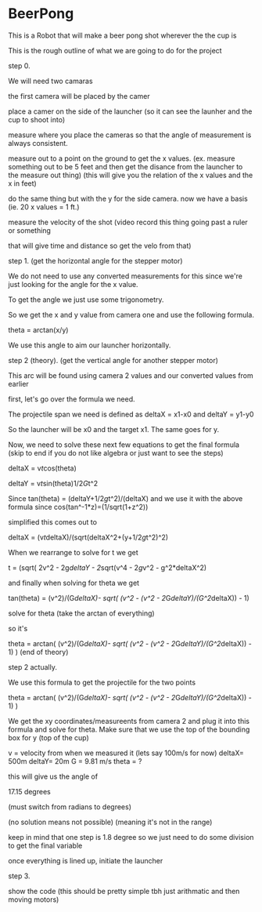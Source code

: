 # BeerPong
This is a Robot that will make a beer pong shot wherever the the cup is 

This is the rough outline of what we are going to do for the project

step 0.

We will need two camaras

the first camera will be placed by the camer

place a camer on the side of the launcher (so it can see the launher and the cup to shoot into)

measure where you place the cameras so that the angle of measurement is always consistent.

measure out to a point on the ground to get the x values.
(ex. measure something out to be 5 feet and then get the disance from the launcher
to the measure out thing)
(this will give you the relation of the x values and the x in feet)

do the same thing but with the y for the side camera.
now we have a basis (ie. 20 x values = 1 ft.)

measure the velocity of the shot (video record this thing going past a ruler or something

that will give time and distance so get the velo from that)


step 1. (get the horizontal angle for the stepper motor)

We do not need to use any converted measurements for this since we're just looking for the angle for the x value.

To get the angle we just use some trigonometry.

So we get the x and y value from camera one and use the following formula.

theta = arctan(x/y)

We use this angle to aim our launcher horizontally.


step 2 (theory). (get the vertical angle for another stepper motor) 

This arc will be found using camera 2 values and our converted values from earlier

first, let's go over the formula we need.

The projectile span we need is defined as deltaX = x1-x0 and deltaY = y1-y0

So the launcher will be x0 and the target x1. The same goes for y.

Now, we need to solve these next few equations to get the final formula (skip to end if you do not like algebra or just want to see the steps)

deltaX = v*t*cos(theta)

deltaY = v*t*sin(theta)1/2*G*t^2

Since tan(theta) = (deltaY+1/2*g*t^2)/(deltaX)
and 
we use it with the above formula since cos(tan^-1*z)=(1/sqrt(1+z^2))

simplified this comes out to 

deltaX = (v*t*deltaX)/(sqrt(deltaX^2+(y+1/2*g*t^2)^2)

When we rearrange to solve for t we get

t = (sqrt( 2v^2 - 2g*deltaY - 2*sqrt(v^4 - 2*g*v^2 - g^2*deltaX^2)

and finally when solving for theta we get

tan(theta) = (v^2)/(G*deltaX)- sqrt( (v^2 - (v^2 - 2*G*deltaY)/(G^2*deltaX)) - 1)

solve for theta (take the arctan of everything)

so it's 

theta = arctan( (v^2)/(G*deltaX)- sqrt( (v^2 - (v^2 - 2*G*deltaY)/(G^2*deltaX)) - 1) )
(end of theory)



step 2 actually. 

We use this formula to get the projectile for the two points

theta = arctan( (v^2)/(G*deltaX)- sqrt( (v^2 - (v^2 - 2*G*deltaY)/(G^2*deltaX)) - 1) )


We get the xy coordinates/measureents from camera 2 and plug it into this formula and solve for theta.
Make sure that we use the top of the bounding box for y (top of the cup)


v = velocity from when we measured it (lets say 100m/s for now)
deltaX= 500m
deltaY= 20m
G = 9.81 m/s
theta = ?

this will give us the angle of 

17.15 degrees

(must switch from radians to degrees)

(no solution means not possible) (meaning it's not in the range) 

keep in mind that one step is 1.8 degree so we just need to do some division to get the final variable

once everything is lined up, initiate the launcher 


step 3. 

show the code (this should be pretty simple tbh just arithmatic and then moving motors)

